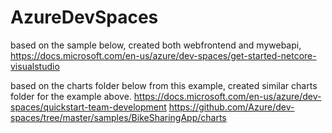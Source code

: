 # AzureDevSpaces

based on the sample below, created both webfrontend and mywebapi,
https://docs.microsoft.com/en-us/azure/dev-spaces/get-started-netcore-visualstudio

based on the charts folder below from this example, created similar charts folder for the example above. 
https://docs.microsoft.com/en-us/azure/dev-spaces/quickstart-team-development 
https://github.com/Azure/dev-spaces/tree/master/samples/BikeSharingApp/charts
